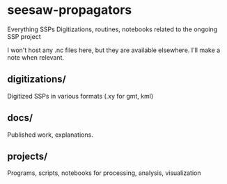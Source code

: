 # seesaw-propagators
Everything SSPs
Digitizations, routines, notebooks related to the ongoing SSP project

I won't host any .nc files here, but they are available elsewhere. I'll make
a note when relevant.

## digitizations/
Digitized SSPs in various formats (.xy for gmt, kml)

## docs/
Published work, explanations.

## projects/
Programs, scripts, notebooks for processing, analysis, visualization
